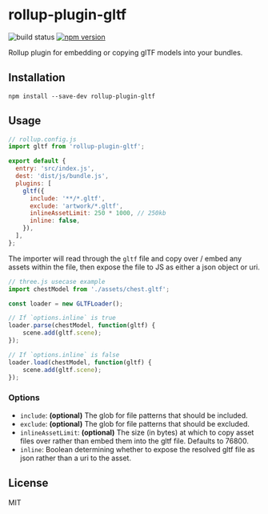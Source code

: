 # rollup-plugin-gltf

![build status](https://api.travis-ci.org/bengsfort/rollup-plugin-gltf.svg?branch=master) [![npm version](https://badge.fury.io/js/rollup-plugin-gltf.svg)](https://www.npmjs.com/package/rollup-plugin-gltf)

Rollup plugin for embedding or copying glTF models into your bundles.

## Installation

```shell
npm install --save-dev rollup-plugin-gltf
```

## Usage

```js
// rollup.config.js
import gltf from 'rollup-plugin-gltf';

export default {
  entry: 'src/index.js',
  dest: 'dist/js/bundle.js',
  plugins: [
    gltf({
      include: '**/*.gltf',
	  exclude: 'artwork/*.gltf',
	  inlineAssetLimit: 250 * 1000, // 250kb
	  inline: false,
    }),
  ],
};
```
The importer will read through the `gltf` file and copy over / embed any assets within the file, then expose the file to JS as either a json object or uri.

```js
// three.js usecase example
import chestModel from './assets/chest.gltf';

const loader = new GLTFLoader();

// If `options.inline` is true
loader.parse(chestModel, function(gltf) {
	scene.add(gltf.scene);
});

// If `options.inline` is false
loader.load(chestModel, function(gltf) {
	scene.add(gltf.scene);
});
```

### Options

- `include`: **(optional)** The glob for file patterns that should be included.
- `exclude`: **(optional)** The glob for file patterns that should be excluded.
- `inlineAssetLimit`: **(optional)** The size (in bytes) at which to copy asset files over rather than embed them into the gltf file. Defaults to 76800.
- `inline`: Boolean determining whether to expose the resolved gltf file as json rather than a uri to the asset.

## License

MIT